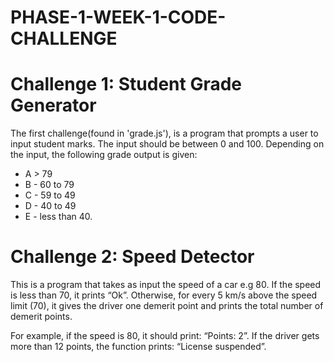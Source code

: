 # PHASE-1-WEEK-1-CODE-CHALLENGE

# Challenge 1: Student Grade Generator

The first challenge(found in 'grade.js'), is a program that prompts a user to input student marks. The input should be between 0 and 100. Depending on the input, the following grade output is given:

- A > 79
- B - 60 to 79
- C - 59 to 49
- D - 40 to 49
- E - less than 40.

# Challenge 2: Speed Detector

This is a program that takes as input the speed of a car e.g 80. If the speed is less than 70, it prints “Ok”. Otherwise, for every 5 km/s above the speed limit (70), it gives the driver one demerit point and prints the total number of demerit points.

For example, if the speed is 80, it should print: “Points: 2”. If the driver gets more than 12 points, the function  prints: “License suspended”.